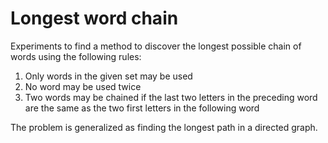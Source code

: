 # Longest word chain

Experiments to find a method to discover the longest possible chain of words using the following rules:
1. Only words in the given set may be used
2. No word may be used twice
3. Two words may be chained if the last two letters in the preceding word are the same as the two first letters in the following word

The problem is generalized as finding the longest path in a directed graph.
